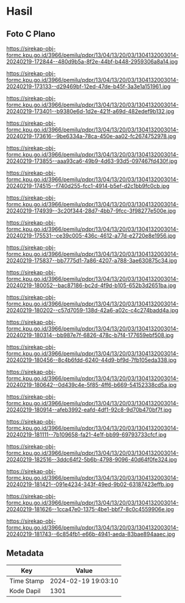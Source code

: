 # Hasil

## Foto C Plano

https://sirekap-obj-formc.kpu.go.id/3966/pemilu/pdpr/13/04/13/20/03/1304132003014-20240219-172844--480d9b5a-8f2e-44bf-b448-2959306a8a14.jpg

https://sirekap-obj-formc.kpu.go.id/3966/pemilu/pdpr/13/04/13/20/03/1304132003014-20240219-173133--d29469bf-12ed-47de-b45f-3a3e1a151961.jpg

https://sirekap-obj-formc.kpu.go.id/3966/pemilu/pdpr/13/04/13/20/03/1304132003014-20240219-173401--b9380e6d-1d2e-421f-a69d-482edef9b132.jpg

https://sirekap-obj-formc.kpu.go.id/3966/pemilu/pdpr/13/04/13/20/03/1304132003014-20240219-173616--9be6334a-78ca-450e-aa02-fc2674752978.jpg

https://sirekap-obj-formc.kpu.go.id/3966/pemilu/pdpr/13/04/13/20/03/1304132003014-20240219-173855--aaa93ca6-49b9-4d63-93d5-097467fd430f.jpg

https://sirekap-obj-formc.kpu.go.id/3966/pemilu/pdpr/13/04/13/20/03/1304132003014-20240219-174515--f740d255-fcc1-4914-b5ef-d2c1bb9fc0cb.jpg

https://sirekap-obj-formc.kpu.go.id/3966/pemilu/pdpr/13/04/13/20/03/1304132003014-20240219-174939--3c20f344-28d7-4bb7-9fcc-3f98277e500e.jpg

https://sirekap-obj-formc.kpu.go.id/3966/pemilu/pdpr/13/04/13/20/03/1304132003014-20240219-175531--ce39c005-436c-4612-a77d-e2720e8e1956.jpg

https://sirekap-obj-formc.kpu.go.id/3966/pemilu/pdpr/13/04/13/20/03/1304132003014-20240219-175837--bb7775d1-7a86-4207-a788-3ae630875c34.jpg

https://sirekap-obj-formc.kpu.go.id/3966/pemilu/pdpr/13/04/13/20/03/1304132003014-20240219-180052--bac87186-bc2d-4f9d-b105-652b3d2651ba.jpg

https://sirekap-obj-formc.kpu.go.id/3966/pemilu/pdpr/13/04/13/20/03/1304132003014-20240219-180202--c57d7059-138d-42a6-a02c-c4c274badd4a.jpg

https://sirekap-obj-formc.kpu.go.id/3966/pemilu/pdpr/13/04/13/20/03/1304132003014-20240219-180314--bb987e7f-6826-478c-b7f4-177659ebf508.jpg

https://sirekap-obj-formc.kpu.go.id/3966/pemilu/pdpr/13/04/13/20/03/1304132003014-20240219-180456--8c4b6fdd-6240-44d9-bf9d-7fb105eda338.jpg

https://sirekap-obj-formc.kpu.go.id/3966/pemilu/pdpr/13/04/13/20/03/1304132003014-20240219-180642--0d439c4e-5f85-4ff6-b669-54152338cd5a.jpg

https://sirekap-obj-formc.kpu.go.id/3966/pemilu/pdpr/13/04/13/20/03/1304132003014-20240219-180914--afeb3992-eafd-4df1-92c8-9d70b470bf7f.jpg

https://sirekap-obj-formc.kpu.go.id/3966/pemilu/pdpr/13/04/13/20/03/1304132003014-20240219-181111--7b109658-fa21-4e1f-bb99-69793733cfcf.jpg

https://sirekap-obj-formc.kpu.go.id/3966/pemilu/pdpr/13/04/13/20/03/1304132003014-20240219-182516--3ddc64f2-5b6b-4798-9096-40d64f0fe324.jpg

https://sirekap-obj-formc.kpu.go.id/3966/pemilu/pdpr/13/04/13/20/03/1304132003014-20240219-181421--091e4234-343f-49ed-9b02-63187423effb.jpg

https://sirekap-obj-formc.kpu.go.id/3966/pemilu/pdpr/13/04/13/20/03/1304132003014-20240219-181626--1cca47e0-1375-4be1-bbf7-8c0c4559906e.jpg

https://sirekap-obj-formc.kpu.go.id/3966/pemilu/pdpr/13/04/13/20/03/1304132003014-20240219-181743--6c854fb1-e66b-4941-aeda-83bae894aaec.jpg


## Metadata

| Key        | Value               |
| ---------- | ------------------- |
| Time Stamp | 2024-02-19 19:03:10 |
| Kode Dapil | 1301                |



